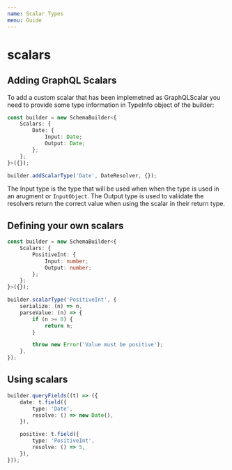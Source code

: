 ```yaml
---
name: Scalar Types
menu: Guide
---
```


# scalars

## Adding GraphQL Scalars

To add a custom scalar that has been implemetned as GraphQLScalar you need to provide some type information in TypeInfo object of the builder:

```typescript
const builder = new SchemaBuilder<{
    Scalars: {
        Date: {
            Input: Date;
            Output: Date;
        };
    };
}>({});

builder.addScalarType('Date', DateResolver, {});
```

The Input type is the type that will be used when when the type is used in an arugment or `InputObject`. The Output type is used to valiidate the resolvers return the correct value when using the scalar in their return type.

## Defining your own scalars

```typescript
const builder = new SchemaBuilder<{
    Scalars: {
        PositiveInt: {
            Input: number;
            Output: number;
        };
    };
}>({});

builder.scalarType('PositiveInt', {
    serialize: (n) => n,
    parseValue: (n) => {
        if (n >= 0) {
            return n;
        }

        throw new Error('Value must be positive');
    },
});
```

## Using scalars

```typescript
builder.queryFields((t) => ({
    date: t.field({
        type: 'Date',
        resolve: () => new Date(),
    }),

    positive: t.field({
        type: 'PositiveInt',
        resolve: () => 5,
    }),
}));
```

